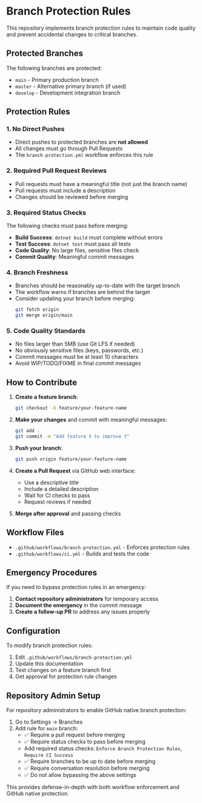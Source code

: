 # Branch Protection Rules

This repository implements branch protection rules to maintain code quality and prevent accidental changes to critical branches.

## Protected Branches

The following branches are protected:
- `main` - Primary production branch
- `master` - Alternative primary branch (if used)
- `develop` - Development integration branch

## Protection Rules

### 1. No Direct Pushes
- Direct pushes to protected branches are **not allowed**
- All changes must go through Pull Requests
- The `branch-protection.yml` workflow enforces this rule

### 2. Required Pull Request Reviews
- Pull requests must have a meaningful title (not just the branch name)
- Pull requests must include a description
- Changes should be reviewed before merging

### 3. Required Status Checks
The following checks must pass before merging:
- **Build Success**: `dotnet build` must complete without errors
- **Test Success**: `dotnet test` must pass all tests  
- **Code Quality**: No large files, sensitive files check
- **Commit Quality**: Meaningful commit messages

### 4. Branch Freshness
- Branches should be reasonably up-to-date with the target branch
- The workflow warns if branches are behind the target
- Consider updating your branch before merging:
  ```bash
  git fetch origin
  git merge origin/main
  ```

### 5. Code Quality Standards
- No files larger than 5MB (use Git LFS if needed)
- No obviously sensitive files (keys, passwords, etc.)
- Commit messages must be at least 10 characters
- Avoid WIP/TODO/FIXME in final commit messages

## How to Contribute

1. **Create a feature branch**:
   ```bash
   git checkout -b feature/your-feature-name
   ```

2. **Make your changes** and commit with meaningful messages:
   ```bash
   git add .
   git commit -m "Add feature X to improve Y"
   ```

3. **Push your branch**:
   ```bash
   git push origin feature/your-feature-name
   ```

4. **Create a Pull Request** via GitHub web interface:
   - Use a descriptive title
   - Include a detailed description
   - Wait for CI checks to pass
   - Request reviews if needed

5. **Merge after approval** and passing checks

## Workflow Files

- `.github/workflows/branch-protection.yml` - Enforces protection rules
- `.github/workflows/ci.yml` - Builds and tests the code

## Emergency Procedures

If you need to bypass protection rules in an emergency:

1. **Contact repository administrators** for temporary access
2. **Document the emergency** in the commit message
3. **Create a follow-up PR** to address any issues properly

## Configuration

To modify branch protection rules:

1. Edit `.github/workflows/branch-protection.yml`
2. Update this documentation
3. Test changes on a feature branch first
4. Get approval for protection rule changes

## Repository Admin Setup

For repository administrators to enable GitHub native branch protection:

1. Go to Settings → Branches
2. Add rule for `main` branch:
   - ✅ Require a pull request before merging
   - ✅ Require status checks to pass before merging
   - Add required status checks: `Enforce Branch Protection Rules`, `Require CI Success`
   - ✅ Require branches to be up to date before merging
   - ✅ Require conversation resolution before merging
   - ✅ Do not allow bypassing the above settings

This provides defense-in-depth with both workflow enforcement and GitHub native protection.